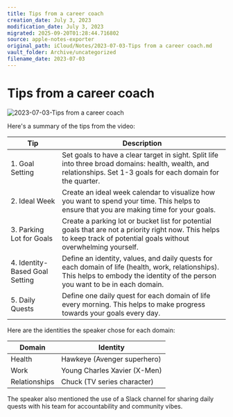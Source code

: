 ```yaml
---
title: Tips from a career coach
creation_date: July 3, 2023
modification_date: July 3, 2023
migrated: 2025-09-20T01:28:44.716802
source: apple-notes-exporter
original_path: iCloud/Notes/2023-07-03-Tips from a career coach.md
vault_folder: Archive/uncategorized
filename_date: 2023-07-03
---
```



# Tips from a career coach 
![2023-07-03-Tips from a career coach](images/2023-07-03-Tips%20from%20a%20career%20coach.jpeg)

Here's a summary of the tips from the video:

| Tip | Description |
| --- | --- |
| 1. Goal Setting | Set goals to have a clear target in sight. Split life into three broad domains: health, wealth, and relationships. Set 1-3 goals for each domain for the quarter. |
| 2. Ideal Week | Create an ideal week calendar to visualize how you want to spend your time. This helps to ensure that you are making time for your goals. |
| 3. Parking Lot for Goals | Create a parking lot or bucket list for potential goals that are not a priority right now. This helps to keep track of potential goals without overwhelming yourself. |
| 4. Identity-Based Goal Setting | Define an identity, values, and daily quests for each domain of life (health, work, relationships). This helps to embody the identity of the person you want to be in each domain. |
| 5. Daily Quests | Define one daily quest for each domain of life every morning. This helps to make progress towards your goals every day. |

Here are the identities the speaker chose for each domain:

| Domain | Identity |
| --- | --- |
| Health | Hawkeye (Avenger superhero) |
| Work | Young Charles Xavier (X-Men) |
| Relationships | Chuck (TV series character) |

The speaker also mentioned the use of a Slack channel for sharing daily quests with his team for accountability and community vibes.
